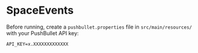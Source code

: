 # SpaceEvents

Before running, create a `pushbullet.properties` file in `src/main/resources/` with your PushBullet API key:
```
API_KEY=x.XXXXXXXXXXXXX
```
